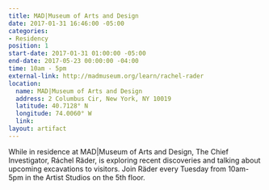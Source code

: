 ```yaml
---
title: MAD|Museum of Arts and Design
date: 2017-01-31 16:46:00 -05:00
categories:
- Residency
position: 1
start-date: 2017-01-31 01:00:00 -05:00
end-date: 2017-05-23 00:00:00 -04:00
time: 10am - 5pm
external-link: http://madmuseum.org/learn/rachel-rader
location:
  name: MAD|Museum of Arts and Design
  address: 2 Columbus Cir, New York, NY 10019
  latitude: 40.7128° N
  longitude: 74.0060° W
  link: 
layout: artifact
---
```


While in residence at MAD|Museum of Arts and Design, The Chief Investigator, Ráchel Räder, is exploring recent discoveries and talking about upcoming excavations to visitors. Join Räder every Tuesday from 10am- 5pm in the Artist Studios on the 5th floor. 
